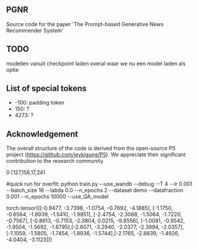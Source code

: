 ## PGNR
Source code for the paper 'The Prompt-based Generative News Recommender System' 


## TODO
modellen vanuit checkpoint laden overal waar we nu een model laden als optie

## List of special tokens

- -100: padding token
- 150: ?
- 4273: ?

## Acknowledgement 
The overall structure of the code is derived from the open-source P5 project (https://github.com/jeykigung/P5). We appreciate their significant contribution to the research community.


0 [127,156,17,241


#quick run for overfit:
python train.py --use_wandb --debug --T 4 --lr 0.001 --batch_size 16 --labda 0.0 --n_epochs 2 --dataset demo --datafraction 0.001 --n_epochs 10000 --use_QA_model


torch.tensor([[-0.9477, -3.7398, -1.0754, -0.7692, -4.1885],        [-1.1750, -0.6564, -1.8939, -1.5410, -1.9851],        [-2.4754, -2.3068, -1.5064, -1.7220, -0.7567],        [-0.8613, -0.7153, -2.3804,  0.0215, -9.8556],        [-1.0081, -0.9542, -1.9504, -1.5692, -1.8795],[-2.6071, -3.2940, -2.0377, -2.3994, -2.0357],[-1.1059, -1.5805, -1.7454, -1.8936, -1.5744],[-2.1765, -2.8839, -1.4926, -4.0404, -3.1123]])